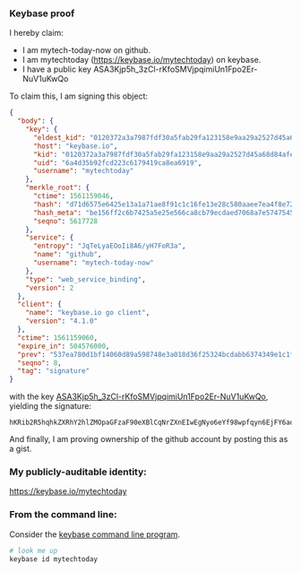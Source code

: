 ### Keybase proof

I hereby claim:

  * I am mytech-today-now on github.
  * I am mytechtoday (https://keybase.io/mytechtoday) on keybase.
  * I have a public key ASA3Kjp5h_3zCl-rKfoSMVjpqimiUn1Fpo2Er-NuV1uKwQo

To claim this, I am signing this object:

```json
{
  "body": {
    "key": {
      "eldest_kid": "0120372a3a7987fdf30a5fab29fa123158e9aa29a2527d45a68d84afe36e575b8ac10a",
      "host": "keybase.io",
      "kid": "0120372a3a7987fdf30a5fab29fa123158e9aa29a2527d45a68d84afe36e575b8ac10a",
      "uid": "6a4d35b92fcd223c6179419ca8ea6919",
      "username": "mytechtoday"
    },
    "merkle_root": {
      "ctime": 1561159046,
      "hash": "d71d6575e6425e13a1a71ae8f91c1c16fe13e28c580aaee7ea4f8e7201a17e6331034e6cedbd100a99332a9334fdb7901c15539a33ba0d0f6840b7f65d965af9",
      "hash_meta": "be156ff2c6b7425a5e25e566ca8cb79ecdaed7068a7e57475454a19bd3eccc54",
      "seqno": 5617728
    },
    "service": {
      "entropy": "JqTeLyaEOoIi8A6/yH7FoR3a",
      "name": "github",
      "username": "mytech-today-now"
    },
    "type": "web_service_binding",
    "version": 2
  },
  "client": {
    "name": "keybase.io go client",
    "version": "4.1.0"
  },
  "ctime": 1561159060,
  "expire_in": 504576000,
  "prev": "537ea780d1bf14060d89a598748e3a018d36f25324bcdabb6374349e1c1f3aad",
  "seqno": 8,
  "tag": "signature"
}
```

with the key [ASA3Kjp5h_3zCl-rKfoSMVjpqimiUn1Fpo2Er-NuV1uKwQo](https://keybase.io/mytechtoday), yielding the signature:

```
hKRib2R5hqhkZXRhY2hlZMOpaGFzaF90eXBlCqNrZXnEIwEgNyo6eYf98wpfqyn6EjFY6aopolJ9RaaNhK/jbldbisEKp3BheWxvYWTESpcCCMQgU36ngNG/FAYNiaWYdI46AY028lMkvNq7Y3Q0nhwfOq3EIONsUCWo0Om+h2E8QewoUsD3qeIbRePKgb+tWwf/pNCmAgHCo3NpZ8RA9F1ornMDlFCf8I3G5JsvFSsgk8oThlAIbbvc0pnC9kcG3A6bdYwL35ej/O0CPcvH10+8Vmo4HjjWurQIhg9qDKhzaWdfdHlwZSCkaGFzaIKkdHlwZQildmFsdWXEIBeNJV2KhhKLSp7mcLQDdxHiDlLiqcS4cJpE+iNiwCNfo3RhZ80CAqd2ZXJzaW9uAQ==

```

And finally, I am proving ownership of the github account by posting this as a gist.

### My publicly-auditable identity:

https://keybase.io/mytechtoday

### From the command line:

Consider the [keybase command line program](https://keybase.io/download).

```bash
# look me up
keybase id mytechtoday
```
